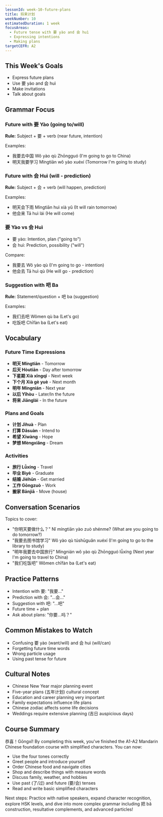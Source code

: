 ```yaml
---
lessonId: week-10-future-plans
title: 将来计划
weekNumber: 10
estimatedDuration: 1 week
focusAreas:
  - Future tense with 要 yào and 会 huì
  - Expressing intentions
  - Making plans
targetCEFR: A2
---
```


## This Week's Goals

- Express future plans
- Use 要 yào and 会 huì
- Make invitations
- Talk about goals

## Grammar Focus

### Future with 要 Yào (going to/will)

**Rule:** Subject + 要 + verb (near future, intention)

Examples:
- 我要去中国 Wǒ yào qù Zhōngguó (I'm going to go to China)
- 明天我要学习 Míngtiān wǒ yào xuéxí (Tomorrow I'm going to study)

### Future with 会 Huì (will - prediction)

**Rule:** Subject + 会 + verb (will happen, prediction)

Examples:
- 明天会下雨 Míngtiān huì xià yǔ (It will rain tomorrow)
- 他会来 Tā huì lái (He will come)

### 要 Yào vs 会 Huì

- 要 yào: Intention, plan ("going to")
- 会 huì: Prediction, possibility ("will")

Compare:
- 我要去 Wǒ yào qù (I'm going to go - intention)
- 他会去 Tā huì qù (He will go - prediction)

### Suggestion with 吧 Ba

**Rule:** Statement/question + 吧 ba (suggestion)

Examples:
- 我们去吧 Wǒmen qù ba (Let's go)
- 吃饭吧 Chīfàn ba (Let's eat)

## Vocabulary

### Future Time Expressions
- **明天 Míngtiān** - Tomorrow
- **后天 Hòutiān** - Day after tomorrow
- **下星期 Xià xīngqī** - Next week
- **下个月 Xià gè yuè** - Next month
- **明年 Míngnián** - Next year
- **以后 Yǐhòu** - Later/In the future
- **将来 Jiānglái** - In the future

### Plans and Goals
- **计划 Jìhuà** - Plan
- **打算 Dǎsuàn** - Intend to
- **希望 Xīwàng** - Hope
- **梦想 Mèngxiǎng** - Dream

### Activities
- **旅行 Lǚxíng** - Travel
- **毕业 Bìyè** - Graduate
- **结婚 Jiéhūn** - Get married
- **工作 Gōngzuò** - Work
- **搬家 Bānjiā** - Move (house)

## Conversation Scenarios

Topics to cover:
- "你明天要做什么？" Nǐ míngtiān yào zuò shénme? (What are you going to do tomorrow?)
- "我要去图书馆学习" Wǒ yào qù túshūguǎn xuéxí (I'm going to go to the library to study)
- "明年我要去中国旅行" Míngnián wǒ yào qù Zhōngguó lǚxíng (Next year I'm going to travel to China)
- "我们吃饭吧" Wǒmen chīfàn ba (Let's eat)

## Practice Patterns

- Intention with 要: "我要..."
- Prediction with 会: "...会..."
- Suggestion with 吧: "...吧"
- Future time + plan
- Ask about plans: "你要...吗？"

## Common Mistakes to Watch

- Confusing 要 yào (want/will) and 会 huì (will/can)
- Forgetting future time words
- Wrong particle usage
- Using past tense for future

## Cultural Notes

- Chinese New Year major planning event
- Five-year plans (五年计划) cultural concept
- Education and career planning very important
- Family expectations influence life plans
- Chinese zodiac affects some life decisions
- Weddings require extensive planning (吉日 auspicious days)

## Course Summary

恭喜！Gōngxǐ! By completing this week, you've finished the A1-A2 Mandarin Chinese foundation course with simplified characters. You can now:
- Use the four tones correctly
- Greet people and introduce yourself
- Order Chinese food and navigate cities
- Shop and describe things with measure words
- Discuss family, weather, and hobbies
- Use past (了/过) and future (要/会) tenses
- Read and write basic simplified characters

Next steps: Practice with native speakers, expand character recognition, explore HSK levels, and dive into more complex grammar including 把 bǎ construction, resultative complements, and advanced particles!
